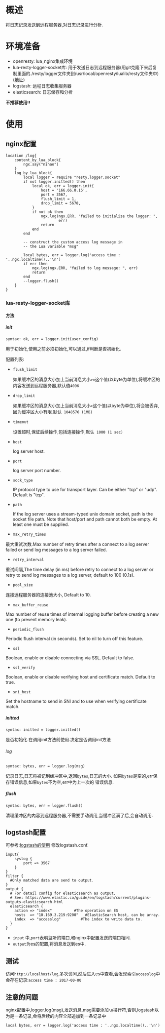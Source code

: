 # 概述
将日志记录发送到远程服务器,对日志记录进行分析.
# 环境准备
* openresty: lua_nginx集成环境
* lua-resty-logger-socket库: 用于发送日志到远程服务器(用git克隆下来后复制里面的./resty/logger文件夹到/usr/local/openresty/lualib/resty文件夹中)([地址](https://github.com/cloudflare/lua-resty-logger-socket))
* logstash: 远程日志收集服务器
* elasticsearch: 日志储存和分析

**不推荐使用!!**
# 使用
## nginx配置
```
location /log{
    content_by_lua_block{
        ngx.say("nihao")
    }
    log_by_lua_block{
        local logger = require "resty.logger.socket"
        if not logger.initted() then
            local ok, err = logger.init{
                host = '166.66.0.15',
                port = 3567,
                flush_limit = 1,
                drop_limit = 5678,
            }
            if not ok then
                ngx.log(ngx.ERR, "failed to initialize the logger: ",
                        err)
                return
            end
        end

        -- construct the custom access log message in
        -- the Lua variable "msg"

        local bytes, err = logger.log('access time : '..ngx.localtime()..'\n')
        if err then
            ngx.log(ngx.ERR, "failed to log message: ", err)
            return
        end
        --logger.flush()
    }
}
```
### lua-resty-logger-socket库
#### 方法
##### init
``` 
syntax: ok, err = logger.init(user_config)
```
用于初始化,使用之前必须初始化,可以通过,if判断是否初始化.

配置列表:
* `flush_limit`

    如果缓冲区的消息大小加上当前消息大小`>=`这个值(以byte为单位),将缓冲区的内容发送到远程服务器,默认值`4096`
    
*  `drop_limit`

    如果缓冲区的消息大小加上当前消息大小`>`这个值(以byte为单位),将会被丢弃,因为缓冲区大小有限.默认` 1048576 (1MB)`
* `timeout`
    
    设置超时,保证后续操作,包括连接操作,默认` 1000 (1 sec)`
    
* `host`

    log server host.
    
* `port`

    log server port number.

* `sock_type`

    IP protocol type to use for transport layer. Can be either "tcp" or "udp". Default is "tcp".

* `path`
  
  If the log server uses a stream-typed unix domain socket, path is the socket file path. Note that host/port and path cannot both be empty. At least one must be supplied.
  
*  `max_retry_times`
  
  最大重试次数.Max number of retry times after a connect to a log server failed or send log messages to a log server failed.
  
*  `retry_interval`
  
  重试间隔,The time delay (in ms) before retry to connect to a log server or retry to send log messages to a log server, default to 100 (0.1s).
  
*  `pool_size`
  
  连接远程服务器的连接池大小, Default to 10.
  
*  `max_buffer_reuse`
  
  Max number of reuse times of internal logging buffer before creating a new one (to prevent memory leak).
  
*  `periodic_flush`
  
  Periodic flush interval (in seconds). Set to nil to turn off this feature.
  
*  `ssl`
  
  Boolean, enable or disable connecting via SSL. Default to false.
  
*  `ssl_verify`
  
  Boolean, enable or disable verifying host and certificate match. Default to true.
  
*  `sni_host`
  
  Set the hostname to send in SNI and to use when verifying certificate match.
  
##### initted

``` 
syntax: initted = logger.initted()
```
是否初始化.在调用init方法前使用.决定是否调用init方法

###### log
``` 
syntax: bytes, err = logger.log(msg)
```
记录日志,日志将被记到缓冲区中,返回`bytes`,日志的大小. 如果`bytes`是空的,err保存错误信息,如果`bytes`不为空,err中为上一次的
错误信息.

##### flush
``` 
syntax: bytes, err = logger.flush()
```
清理缓冲区的内容到远程服务器,不需要手动调用,当缓冲区满了后,会自动调用.
## logstash配置
可参考:[logstash的使用](../日志系统系列教程/logstash使用之日志文件处理.md)
修改logstash.conf.
``` 
input{
    syslog {
        port => 3567
    }
}
filter {
  #Only matched data are send to output.
}
output {
  # For detail config for elasticsearch as output,
  # See: https://www.elastic.co/guide/en/logstash/current/plugins-outputs-elasticsearch.html
  elasticsearch {
    action => "index"          #The operation on ES
    hosts  => "10.169.3.219:9200"   #ElasticSearch host, can be array.
    index  => "accesslog"         #The index to write data to.
  }
}
```
* `input` 中,`port`表明监听的端口,和nginx中配置发送的端口相同.
* `output`为es的配置,将消息发送到es中.
## 测试
访问`http://localhost/log`,多次访问,然后进入es中查看,会发现索引`accesslog`中会存在记录:`access time : 2017-00-00`
## 注意的问题
nginx配置中,logger.log(msg),发送消息,msg需要添加`\n`换行符,否则,logstash以为是一条记录,会将后续的内容全部追加到一条记录中
``` 
local bytes, err = logger.log('access time : '..ngx.localtime()..'\n')
```